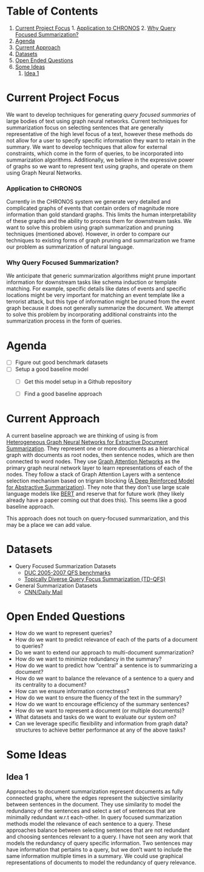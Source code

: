 
# Table of Contents

1.  [Current Project Focus](#org99f0697)
        1.  [Application to CHRONOS](#org3fa77d7)
        2.  [Why Query Focused Summarization?](#org97d77ff)
2.  [Agenda](#org31ee18d)
3.  [Current Approach](#orge04a449)
4.  [Datasets](#orge923703)
5.  [Open Ended Questions](#orgedaf6d1)
6.  [Some Ideas](#org976df43)
    1.  [Idea 1](#org93733ae)



<a id="org99f0697"></a>

# Current Project Focus

We want to develop techniques for generating *query focused summaries* of large
bodies of text using graph neural networks. Current techniques for summarization
focus on selecting sentences that are generally representative of the high level
focus of a text, however these methods do not allow for a user to specify
specific information they want to retain in the summary. We want to develop
techniques that allow for external constraints, which come in the form of
queries, to be incorporated into summarization algorithms. Additionally, we
believe in the expressive power of graphs so we want to represent text using
graphs, and operate on them using Graph Neural Networks.


<a id="org3fa77d7"></a>

### Application to CHRONOS

Currently in the CHRONOS system we generate very detailed and complicated graphs
of events that contain orders of magnitude more information than gold standard
graphs. This limits the human interpretability of these graphs and the ability
to process them for downstream tasks. We want to solve this problem using graph
summarization and pruning techniques (mentioned above). However, in order to
compare our techniques to existing forms of graph pruning and summarization we
frame our problem as summarization of natural language.


<a id="org97d77ff"></a>

### Why Query Focused Summarization?

We anticipate that generic summarization algorithms might prune important information for
downstream tasks like schema induction or template matching. For example,
specific details like dates of events and specific locations might be very
important for matching an event template like a terrorist attack, but this type of
information might be pruned from the event graph because it does not generally
summarize the document. We attempt to solve this problem by incorporating additional constraints into the
summarization process in the form of queries.


<a id="org31ee18d"></a>

# Agenda

-   [ ] Figure out good benchmark datasets
-   [ ] Setup a good baseline model
    -   [ ] Get this model setup in a Github repository
    -   [ ] Find a good baseline approach


<a id="orge04a449"></a>

# Current Approach

A current baseline approach we are thinking of using is from [Heterogeneous Graph Neural Networks for Extractive
Document Summarization](https://arxiv.org/pdf/2004.12393.pdf). They represent one or more documents as a
hierarchical graph with documents as root nodes, then sentence nodes, which are
then connected to word nodes. They use [Graph Attention Networks](https://arxiv.org/abs/1710.10903) as the primary
graph neural network layer to learn representations of each of the nodes. They
follow a stack of Graph Attention Layers with a sentence selection mechanism
based on trigram blocking ([A Deep Reinforced Model for Abstractive
Summarization](https://arxiv.org/abs/1705.04304)). They note that they don&rsquo;t use large scale language models like
[BERT](https://arxiv.org/abs/1810.04805) and reserve that for future work (they likely already have a paper coming
out that does this). This seems like a good baseline approach.

This approach does not touch on query-focused summarization, and this may be a
place we can add value.


<a id="orge923703"></a>

# Datasets

-   Query Focused Summarization Datasets
    -   [DUC 2005-2007 QFS benchmarks](https://www-nlpir.nist.gov/projects/duc/data.html)
    -   [Topically Diverse Query Focus Summarization (TD-QFS)](https://www.cs.bgu.ac.il/~talbau/TD-QFS/dataset.html)
-   General Summarization Datasets
    -   [CNN/Daily Mail](https://www.aclweb.org/anthology/K16-1028.pdf)


<a id="orgedaf6d1"></a>

# Open Ended Questions

-   How do we want to represent queries?
-   How do we want to predict relevance of each of the parts of a document to queries?
-   Do we want to extend our approach to multi-document summarization?
-   How do we want to minimize redundancy in the summary?
-   How do we want to predict how &ldquo;central&rdquo; a sentence is to summarizing a document?
-   How do we want to balance the relevance of a sentence to a query and its
    centrality to a document?
-   How can we ensure information correctness?
-   How do we want to ensure the fluency of the text in the summary?
-   How do we want to encourage efficiency of the summary sentences?
-   How do we want to represent a document (or multiple documents)?
-   What datasets and tasks do we want to evaluate our system on?
-   Can we leverage specific flexibility and information from graph data?
    structures to achieve better performance at any of the above tasks?


<a id="org976df43"></a>

# Some Ideas


<a id="org93733ae"></a>

## Idea 1

Approaches to document summarization represent documents as fully
connected graphs, where the edges represent the subjective similarity
between sentences in the document. They use similarity to model the
redundancy of the sentences and select a set of sentences that are
minimally redundant w.r.t each-other. In query focused summarization
methods model the relevance of each sentence to a query. These approaches
balance between selecting sentences that are not redundant and choosing
sentences relevant to a query. I have not seen any work that models the
redundancy of query specific information. Two sentences may have
information that pertains to a query, but we don&rsquo;t want to include the
same information multiple times in a summary. We could use graphical
representations of documents to model the redundancy of query relevance.

